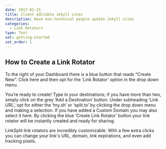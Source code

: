 ```yaml
---
date: 2017-01-15
title: Client editable Jekyll sites
description: Have non-technical people update Jekyll sites
categories:
  - Link Rotators
type: Text
set: getting-started
set_order: 1
---
```


## How to Create a Link Rotator

To the right of your Dashboard there is a blue button that reads “Create New”. Click here and then opt for the ‘Link Rotator’ option in the drop down menu. 

You’re ready to create! Type in your destinations; if you have more than two, simply click on the grey ‘Add a Destination’ button. Under subheading ‘Link URL’, opt for either the ‘tny.sh’ or ‘split.to’ by clicking the drop down menu and making a selection. If you have added a Custom Domain you may also select it here. By clicking the blue ‘Create Link Rotator’ button your link rotator will be instantly created and ready for sharing.

LinkSplit link rotators are incredibly customizable. With a few extra clicks you can change your link's URL, domain, link expirations, and even add tracking pixels.
